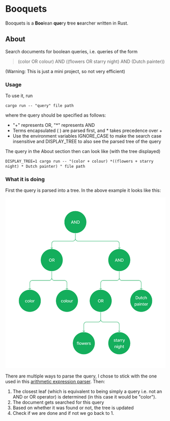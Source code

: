 # Booquets


Booquets is a **Boo**lean **que**ry **t**ree **s**earcher written in Rust. 

## About 

Search documents for boolean queries, i.e. queries of the form 
> (color OR colour) AND ((flowers OR starry night) AND (Dutch painter))

(Warning: This is just a mini project, so not very efficient)

### Usage

To use it, run 

```
cargo run -- "query" file path
```
where the query should be specified as follows:
- "\+" represents OR, "\*" represents AND
- Terms encapsulated ( ) are parsed first, and \* takes precedence over \+
- Use the environment variables IGNORE_CASE to make the search case insensitive and DISPLAY_TREE to also see the parsed tree of the query

The query in the About section then can look like (with the tree displayed) 

```
DISPLAY_TREE=1 cargo run -- "(color + colour) *((flowers + starry night) * Dutch painter) " file path
```

### What it is doing

First the query is parsed into a tree. In the above example it looks like this:

![](<Binary Search Tree Example.png>)

There are multiple ways to parse the query, I chose to stick with the one used in this [arithmetic expression parser](https://github.com/gnebehay/parser). Then:

1. The closest leaf (which is equivalent to being simply a query i.e. not an AND or OR operator) is determined (in this case it would be "color"). 
2. The document gets searched for this query
3. Based on whether it was found or not, the tree is updated
4. Check if we are done and if not we go back to 1.